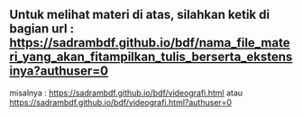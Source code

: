 Untuk melihat materi di atas, silahkan ketik di bagian url :
https://sadrambdf.github.io/bdf/nama_file_materi_yang_akan_fitampilkan_tulis_berserta_ekstensinya?authuser=0
----------------
misalnya :
https://sadrambdf.github.io/bdf/videografi.html
atau
https://sadrambdf.github.io/bdf/videografi.html?authuser=0
